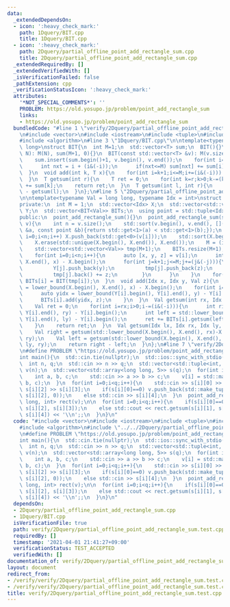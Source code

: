 ```yaml
---
data:
  _extendedDependsOn:
  - icon: ':heavy_check_mark:'
    path: 1Dquery/BIT.cpp
    title: 1Dquery/BIT.cpp
  - icon: ':heavy_check_mark:'
    path: 2Dquery/partial_offline_point_add_rectangle_sum.cpp
    title: 2Dquery/partial_offline_point_add_rectangle_sum.cpp
  _extendedRequiredBy: []
  _extendedVerifiedWith: []
  _isVerificationFailed: false
  _pathExtension: cpp
  _verificationStatusIcon: ':heavy_check_mark:'
  attributes:
    '*NOT_SPECIAL_COMMENTS*': ''
    PROBLEM: https://old.yosupo.jp/problem/point_add_rectangle_sum
    links:
    - https://old.yosupo.jp/problem/point_add_rectangle_sum
  bundledCode: "#line 1 \"verify/2Dquery/partial_offline_point_add_rectangle_sum.test.cpp\"\
    \n#include <vector>\n#include <iostream>\n#include <tuple>\n#include <array>\n\
    #include <algorithm>\n#line 3 \"1Dquery/BIT.cpp\"\n\ntemplate<typename T = long\
    \ long>\nstruct BIT{\n  int M=1;\n  std::vector<T> sum;\n  BIT(){}\n  BIT(int\
    \ N): M(N), sum(M+1, 0){}\n  BIT(const std::vector<T> &v): M(v.size()), sum(1){\n\
    \    sum.insert(sum.begin()+1, v.begin(), v.end());\n    for(int i=1;i<=v.size();i++){\n\
    \      int nxt = i + (i&(-i));\n      if(nxt<=M) sum[nxt] += sum[i];\n    }\n\
    \  }\n  void add(int k, T x){\n    for(int i=k+1;i<=M;i+=(i&(-i))) sum[i] += x;\n\
    \  }\n  T getsum(int r){\n    T ret = 0;\n    for(int k=r;k>0;k-=(k&(-k))) ret\
    \ += sum[k];\n    return ret;\n  }\n  T getsum(int l, int r){\n    return getsum(r)\
    \ - getsum(l);\n  }\n};\n#line 5 \"2Dquery/partial_offline_point_add_rectangle_sum.cpp\"\
    \n\ntemplate<typename Val = long long, typename Idx = int>\nstruct point_add_rectangle_sum{\n\
    private:\n  int M = 1;\n  std::vector<Idx> X;\n  std::vector<std::vector<Idx>>\
    \ Y;\n  std::vector<BIT<Val>> BITs;\n  using point = std::tuple<Idx, Idx, Val>;\n\
    public:\n  point_add_rectangle_sum(){}\n  point_add_rectangle_sum(std::vector<point>\
    \ v){\n    int n = v.size();\n    std::sort(v.begin(), v.end(), [](const point\
    \ &a, const point &b){return std::get<1>(a) < std::get<1>(b);});\n    for(int\
    \ i=0;i<n;i++) X.push_back(std::get<0>(v[i]));\n    std::sort(X.begin(), X.end());\n\
    \    X.erase(std::unique(X.begin(), X.end()), X.end());\n    M = (int)X.size();\n\
    \    std::vector<std::vector<Val>> tmp(M+1);\n    BITs.resize(M+1);\n    Y.resize(M+1);\n\
    \    for(int i=0;i<n;i++){\n      auto [x, y, z] = v[i];\n      int k = lower_bound(X.begin(),\
    \ X.end(), x) - X.begin();\n      for(int j=k+1;j<=M;j+=(j&(-j))){\n        if(Y[j].empty()||Y[j].back()!=y){\n\
    \          Y[j].push_back(y);\n          tmp[j].push_back(z);\n        }else{\n\
    \          tmp[j].back() += z;\n        }\n      }\n    }\n    for(int i=0;i<=M;i++)\
    \ BITs[i] = BIT(tmp[i]);\n  }\n  void add(Idx x, Idx y, Val z){\n    auto xidx\
    \ = lower_bound(X.begin(), X.end(), x) - X.begin();\n    for(int i=xidx+1;i<=M;i+=(i&(-i))){\n\
    \      auto yidx = lower_bound(Y[i].begin(), Y[i].end(), y) - Y[i].begin();\n\
    \      BITs[i].add(yidx, z);\n    }\n  }\n  Val getsum(int rx, Idx ly, Idx ry){\n\
    \    Val ret = 0;\n    for(int i=rx;i>0;i-=(i&(-i))){\n      int right = std::lower_bound(Y[i].begin(),\
    \ Y[i].end(), ry) - Y[i].begin();\n      int left = std::lower_bound(Y[i].begin(),\
    \ Y[i].end(), ly) - Y[i].begin();\n      ret += BITs[i].getsum(left, right);\n\
    \    }\n    return ret;\n  }\n  Val getsum(Idx lx, Idx rx, Idx ly, Idx ry){\n\
    \    Val right = getsum(std::lower_bound(X.begin(), X.end(), rx)-X.begin(), ly,\
    \ ry);\n    Val left = getsum(std::lower_bound(X.begin(), X.end(), lx)-X.begin(),\
    \ ly, ry);\n    return right - left;\n  }\n};\n#line 7 \"verify/2Dquery/partial_offline_point_add_rectangle_sum.test.cpp\"\
    \n#define PROBLEM \"https://old.yosupo.jp/problem/point_add_rectangle_sum\"\n\n\
    int main(){\n  std::cin.tie(nullptr);\n  std::ios::sync_with_stdio(false);\n\n\
    \  int n, q;\n  std::cin >> n >> q;\n  std::vector<std::tuple<int, int, long long>>\
    \ v(n);\n  std::vector<std::array<long long, 5>> s(q);\n  for(int i=0;i<n;i++){\n\
    \    int a, b, c;\n    std::cin >> a >> b >> c;\n    v[i] = std::make_tuple(a,\
    \ b, c);\n  }\n  for(int i=0;i<q;i++){\n    std::cin >> s[i][0] >> s[i][1] >>\
    \ s[i][2] >> s[i][3];\n    if(s[i][0]==0) v.push_back(std::make_tuple(s[i][1],\
    \ s[i][2], 0));\n    else std::cin >> s[i][4];\n  }\n  point_add_rectangle_sum<long\
    \ long, int> rect(v);\n\n  for(int i=0;i<q;i++){\n    if(s[i][0]==0) rect.add(s[i][1],\
    \ s[i][2], s[i][3]);\n    else std::cout << rect.getsum(s[i][1], s[i][3], s[i][2],\
    \ s[i][4]) << '\\n';;\n  }\n}\n"
  code: "#include <vector>\n#include <iostream>\n#include <tuple>\n#include <array>\n\
    #include <algorithm>\n#include \"../../2Dquery/partial_offline_point_add_rectangle_sum.cpp\"\
    \n#define PROBLEM \"https://old.yosupo.jp/problem/point_add_rectangle_sum\"\n\n\
    int main(){\n  std::cin.tie(nullptr);\n  std::ios::sync_with_stdio(false);\n\n\
    \  int n, q;\n  std::cin >> n >> q;\n  std::vector<std::tuple<int, int, long long>>\
    \ v(n);\n  std::vector<std::array<long long, 5>> s(q);\n  for(int i=0;i<n;i++){\n\
    \    int a, b, c;\n    std::cin >> a >> b >> c;\n    v[i] = std::make_tuple(a,\
    \ b, c);\n  }\n  for(int i=0;i<q;i++){\n    std::cin >> s[i][0] >> s[i][1] >>\
    \ s[i][2] >> s[i][3];\n    if(s[i][0]==0) v.push_back(std::make_tuple(s[i][1],\
    \ s[i][2], 0));\n    else std::cin >> s[i][4];\n  }\n  point_add_rectangle_sum<long\
    \ long, int> rect(v);\n\n  for(int i=0;i<q;i++){\n    if(s[i][0]==0) rect.add(s[i][1],\
    \ s[i][2], s[i][3]);\n    else std::cout << rect.getsum(s[i][1], s[i][3], s[i][2],\
    \ s[i][4]) << '\\n';;\n  }\n}\n"
  dependsOn:
  - 2Dquery/partial_offline_point_add_rectangle_sum.cpp
  - 1Dquery/BIT.cpp
  isVerificationFile: true
  path: verify/2Dquery/partial_offline_point_add_rectangle_sum.test.cpp
  requiredBy: []
  timestamp: '2021-04-01 21:41:27+09:00'
  verificationStatus: TEST_ACCEPTED
  verifiedWith: []
documentation_of: verify/2Dquery/partial_offline_point_add_rectangle_sum.test.cpp
layout: document
redirect_from:
- /verify/verify/2Dquery/partial_offline_point_add_rectangle_sum.test.cpp
- /verify/verify/2Dquery/partial_offline_point_add_rectangle_sum.test.cpp.html
title: verify/2Dquery/partial_offline_point_add_rectangle_sum.test.cpp
---
```

